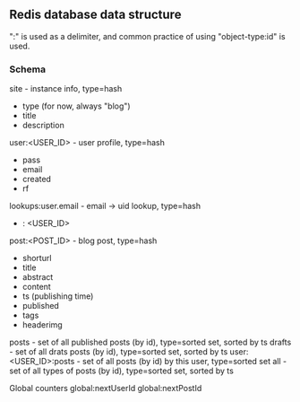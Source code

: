 ## Redis database data structure

":" is used as a delimiter, and common practice of using "object-type:id" is used.

### Schema

site - instance info, type=hash
- type (for now, always "blog")
- title
- description

user:<USER_ID> - user profile, type=hash
- pass
- email
- created
- rf

lookups:user.email - email -> uid lookup, type=hash
- <EMAIL> : <USER_ID>

post:<POST_ID> - blog post, type=hash
- shorturl
- title
- abstract
- content
- ts (publishing time)
- published
- tags
- headerimg

posts - set of all published posts (by id), type=sorted set, sorted by ts
drafts - set of all drats posts (by id), type=sorted set, sorted by ts
user:<USER_ID>:posts - set of all posts (by id) by this user, type=sorted set
all - set of all types of posts (by id), type=sorted set, sorted by ts

Global counters
global:nextUserId
global:nextPostId